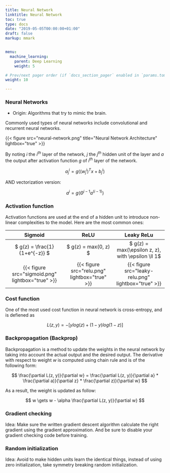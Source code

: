 ```yaml
---
title: Neural Network
linktitle: Neural Network
toc: true
type: docs
date: "2019-05-05T00:00:00+01:00"
draft: false
markup: mmark


menu:
  machine_learning:
    parent: Deep Learning
    weight: 5

# Prev/next pager order (if `docs_section_pager` enabled in `params.toml`)
weight: 10

---
```


### Neural Networks

* Origin: Algorithms that try to mimic the brain.

Commonly used types of neural networks include convolutional and recurrent neural networks.

{{< figure src="neural-network.png" title="Neural Network Architecture" lightbox="true" >}}

By noting $i$ the $i^{th}$ layer of the network, $j$ the $j^{th}$ hidden unit of the layer and $a$ the output after activation function $g$ of $i^{th}$ layer of the network.

$$
a^{i}_{j} = g((w^{i}_{j})^{T} x + b^{i}_{j})
$$

AND vectorization version:

$$
a^{i} = g(\Theta^{i-1} a^{(i-1)})
$$

### Activation function

Activation functions are used at the end of a hidden unit to introduce non-linear complexities to the model. Here are the most common ones:

|Sigmoid|ReLU|Leaky ReLu|
|:---:|:---:|:---:|
|$ g(z) = \frac{1}{1+e^{-z}} $| $ g(z) = max(0, z) $|$ g(z) = max(\epsilon z, z), with \epsilon \ll 1$|
|{{< figure src="sigmoid.png" lightbox="true" >}}|{{< figure src="relu.png" lightbox="true" >}}|{{< figure src="leaky-relu.png" lightbox="true" >}}|

### Cost function
One of the most used cost function in neural network is cross-entropy, and is defiened as

$$
L(z, y) = -[ylog(z) + (1-y)log(1-z) ]
$$

### Backpropagation (Backprop)

Backpropagation is a method to update the weights in the neural network by taking into account the actual output and the desired output. The derivative with respect to weight $w$ is computed using chain rule and is of the following form:

$$
\frac{\partial L(z, y)}{\partial w} = \frac{\partial L(z, y)}{\partial a} * \frac{\partial a)}{\partial z} * \frac{\partial z)}{\partial w}
$$

As a result, the weight is updated as follow:

$$
w \gets w - \alpha \frac{\partial L(z, y)}{\partial w}
$$

### Gradient checking
Idea: Make sure the written gradient descent algorithm calculate the right gradient using the gradient approximation. And be sure to disable your gradient checking code before training.

### Random initialization
Idea: Avoid to make hidden units learn the identical things, instead of using zero initialization, take symmetry breaking random initialization.
